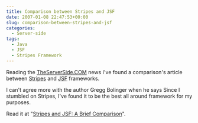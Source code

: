 ```yaml
---
title: Comparison between Stripes and JSF
date: 2007-01-08 22:47:53+00:00
slug: comparison-between-stripes-and-jsf
categories:
  - Server-side
tags:
  - Java
  - JSF
  - Stripes Framework
---
```


Reading the [TheServerSide.COM](http://www.theserverside.com/) news I've found a comparison's article between [Stripes](http://www.stripesframework.org/) and [JSF](http://java.sun.com/javaee/javaserverfaces/) frameworks.

I can't agree more with the author Gregg Bolinger when he says Since I stumbled on Stripes, I've found it to be the best all around framework for my purposes.

Read it at "[Stripes and JSF: A Brief Comparison](http://radio.javaranch.com/gthought/2007/01/03/1167862566323.html)".
